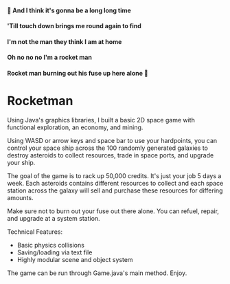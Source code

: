 
#### 🎵 And I think it's gonna be a long long time

#### 'Till touch down brings me round again to find


#### I'm not the man they think I am at home

#### Oh no no no I'm a rocket man

#### Rocket man burning out his fuse up here alone 🎵


# Rocketman

Using Java's graphics libraries, I built a basic 2D space game with functional exploration, an economy, and mining. 

Using WASD or arrow keys and space bar to use your hardpoints, you can control your space ship across the 100 randomly generated galaxies to destroy asteroids to collect resources, trade in space ports, and upgrade your ship.

The goal of the game is to rack up 50,000 credits. It's just your job 5 days a week. Each asteroids contains different resources to collect and each space station across the galaxy will sell and purchase these resources for differing amounts.

Make sure not to burn out your fuse out there alone. You can refuel, repair, and upgrade at a system station.

Technical Features:

- Basic physics collisions
- Saving/loading via text file
- Highly modular scene and object system


The game can be run through Game.java's main method. Enjoy.
